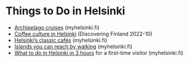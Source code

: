 # Things to Do in Helsinki

- [Archipelago cruises](https://www.myhelsinki.fi/en/see-and-do/activities/cruises-in-the-helsinki-archipelago) (myhelsinki.fi)
- [Coffee culture in Helsinki](https://www.discoveringfinland.com/blog/coffee-culture-in-helsinki-12-of-the-best-cafes-in-the-capital/) (Discovering Finland 2022-10)
- [Helsinki’s classic cafés](https://www.myhelsinki.fi/en/eat-and-drink/cafes/helsinkis-classic-cafes) (myhelsinki.fi)
- [Islands you can reach by walking](https://www.myhelsinki.fi/en/see-and-do-neighbourhoods/seaside-helsinki/islands-you-can-reach-by-walking) (myhelsinki.fi)
- [What to do in Helsinki in 3 hours](https://www.myhelsinki.fi/en/see-and-do/sights/what-to-do-in-helsinki-in-3-hours) for a first-time visitor (myhelsinki.fi)